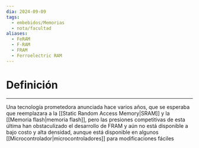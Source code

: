 ```yaml
---
dia: 2024-09-09
tags:
  - embebidos/Memorias
  - nota/facultad
aliases:
  - FeRAM
  - F-RAM
  - FRAM
  - Ferroelectric RAM
---
```

# Definición
---
Una tecnología prometedora anunciada hace varios años, que se esperaba que reemplazara a la [[Static Random Access Memory|SRAM]] y la [[Memoria flash|memoria flash]], pero las presiones competitivas de esta última han obstaculizado el desarrollo de FRAM y aún no está disponible a bajo costo y alta densidad, aunque está disponible en algunos [[Microcontrolador|microcontroladores]] para modificaciones fáciles